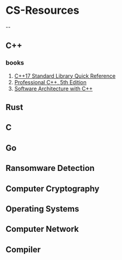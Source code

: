 # CS-Resources 
--

## C++
### books
1. [C++17 Standard Library Quick Reference](https://link.springer.com/book/10.1007/978-1-4842-4923-9)
2. [Professional C++, 5th Edition](https://meetingcpp.com/mcpp/books/book.php?hash=8f9b630d053cf6e256f5604bf6bac30fccfb2c66)
3. [Software Architecture with C++](https://www.packtpub.com/product/software-architecture-with-c/9781838554590)

## Rust

## C

## Go


## Ransomware Detection

## Computer Cryptography

## Operating Systems

## Computer Network

## Compiler 